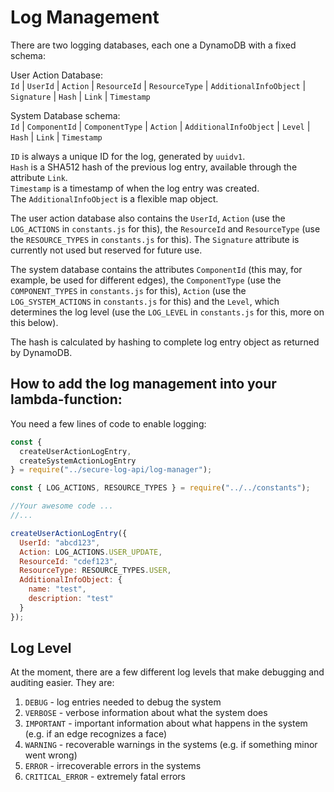 # Log Management

There are two logging databases, each one a DynamoDB with a fixed schema:

User Action Database:  
`Id` | `UserId` | `Action` | `ResourceId` | `ResourceType` | `AdditionalInfoObject` | `Signature` | `Hash` | `Link` | `Timestamp`

System Database schema:  
`Id` | `ComponentId` | `ComponentType` | `Action` | `AdditionalInfoObject` | `Level` | `Hash` | `Link` | `Timestamp`

`ID` is always a unique ID for the log, generated by `uuidv1`.  
`Hash` is a SHA512 hash of the previous log entry, available through the attribute `Link`.  
`Timestamp` is a timestamp of when the log entry was created.  
The `AdditionalInfoObject` is a flexible map object.

The user action database also contains the `UserId`, `Action` (use the `LOG_ACTIONS` in `constants.js` for this), the `ResourceId` and `ResourceType` (use the `RESOURCE_TYPES` in `constants.js` for this). The `Signature` attribute is currently not used but reserved for future use.

The system database contains the attributes `ComponentId` (this may, for example, be used for different edges), the `ComponentType` (use the `COMPONENT_TYPES` in `constants.js` for this), `Action` (use the `LOG_SYSTEM_ACTIONS` in `constants.js` for this) and the `Level`, which determines the log level (use the `LOG_LEVEL` in `constants.js` for this, more on this below).

The hash is calculated by hashing to complete log entry object as returned by DynamoDB.

## How to add the log management into your lambda-function:

You need a few lines of code to enable logging:

```javascript
const {
  createUserActionLogEntry,
  createSystemActionLogEntry
} = require("../secure-log-api/log-manager");

const { LOG_ACTIONS, RESOURCE_TYPES } = require("../../constants");

//Your awesome code ...
//...

createUserActionLogEntry({
  UserId: "abcd123",
  Action: LOG_ACTIONS.USER_UPDATE,
  ResourceId: "cdef123",
  ResourceType: RESOURCE_TYPES.USER,
  AdditionalInfoObject: {
    name: "test",
    description: "test"
  }
});
```

## Log Level

At the moment, there are a few different log levels that make debugging and auditing easier. They are:

1.  `DEBUG` - log entries needed to debug the system
1.  `VERBOSE` - verbose information about what the system does
1.  `IMPORTANT` - important information about what happens in the system (e.g. if an edge recognizes a face)
1.  `WARNING` - recoverable warnings in the systems (e.g. if something minor went wrong)
1.  `ERROR` - irrecoverable errors in the systems
1.  `CRITICAL_ERROR` - extremely fatal errors
